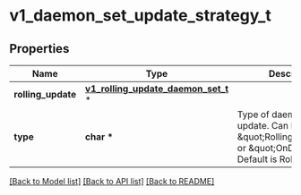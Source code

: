 # v1_daemon_set_update_strategy_t

## Properties
Name | Type | Description | Notes
------------ | ------------- | ------------- | -------------
**rolling_update** | [**v1_rolling_update_daemon_set_t**](v1_rolling_update_daemon_set.md) \* |  | [optional] 
**type** | **char \*** | Type of daemon set update. Can be \&quot;RollingUpdate\&quot; or \&quot;OnDelete\&quot;. Default is RollingUpdate. | [optional] 

[[Back to Model list]](../README.md#documentation-for-models) [[Back to API list]](../README.md#documentation-for-api-endpoints) [[Back to README]](../README.md)


